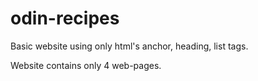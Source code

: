 # odin-recipes

Basic website using only html's anchor, heading, list tags.

Website contains only 4 web-pages.